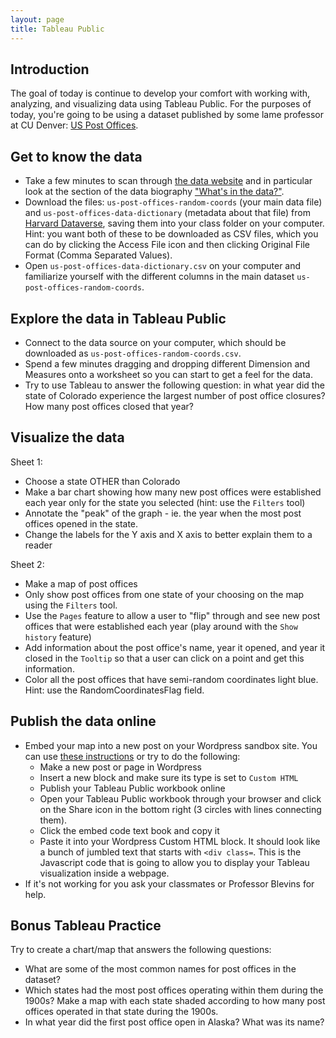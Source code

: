 ```yaml
---
layout: page
title: Tableau Public
---
```


## Introduction

The goal of today is continue to develop your comfort with working with, analyzing, and visualizing data using Tableau Public. For the purposes of today, you're going to be using a dataset published by some lame professor at CU Denver: [US Post Offices](https://cblevins.github.io/us-post-offices/).

## Get to know the data 

- Take a few minutes to scan through [the data website](https://cblevins.github.io/us-post-offices/) and in particular look at the section of the data biography ["What's in the data?"](https://cblevins.github.io/us-post-offices/data-biography/#whats-in-the-data:~:text=What%E2%80%99s%20in%20the%20data%3F).
- Download the files: `us-post-offices-random-coords` (your main data file) and `us-post-offices-data-dictionary` (metadata about that file) from [Harvard Dataverse](https://doi.org/10.7910/DVN/NUKCNA), saving them into your class folder on your computer. Hint: you want both of these to be downloaded as CSV files, which you can do by clicking the Access File icon and then clicking Original File Format (Comma Separated Values).
- Open `us-post-offices-data-dictionary.csv` on your computer and familiarize yourself with the different columns in the main dataset `us-post-offices-random-coords`. 

## Explore the data in Tableau Public

- Connect to the data source on your computer, which should be downloaded as `us-post-offices-random-coords.csv`.
- Spend a few minutes dragging and dropping different Dimension and Measures onto a worksheet so you can start to get a feel for the data.
- Try to use Tableau to answer the following question: in what year did the state of Colorado experience the largest number of post office closures? How many post offices closed that year?

## Visualize the data

Sheet 1:

- Choose a state OTHER than Colorado
- Make a bar chart showing how many new post offices were established each year only for the state you selected (hint: use the `Filters` tool)
- Annotate the "peak" of the graph - ie. the year when the most post offices opened in the state.
- Change the labels for the Y axis and X axis to better explain them to a reader

Sheet 2:

- Make a map of post offices
- Only show post offices from one state of your choosing on the map using the `Filters` tool.
- Use the `Pages` feature to allow a user to "flip" through and see new post offices that were established each year (play around with the `Show history` feature)
- Add information about the post office's name, year it opened, and year it closed in the `Tooltip` so that a user can click on a point and get this information.
- Color all the post offices that have semi-random coordinates light blue. Hint: use the RandomCoordinatesFlag field.


## Publish the data online

- Embed your map into a new post on your Wordpress sandbox site. You can use [these instructions](https://youtu.be/LVmpQ2c0fmg?t=269) or try to do the following:
  - Make a new post or page in Wordpress
  - Insert a new block and make sure its type is set to `Custom HTML`
  - Publish your Tableau Public workbook online
  - Open your Tableau Public workbook through your browser and click on the Share icon in the bottom right (3 circles with lines connecting them).
  - Click the embed code text book and copy it
  - Paste it into your Wordpress Custom HTML block. It should look like a bunch of jumbled text that starts with `<div class=`. This is the Javascript code that is going to allow you to display your Tableau visualization inside a webpage.
- If it's not working for you ask your classmates or Professor Blevins for help. 

## Bonus Tableau Practice

Try to create a chart/map that answers the following questions:

- What are some of the most common names for post offices in the dataset?
- Which states had the most post offices operating within them during the 1900s? Make a map with each state shaded according to how many post offices operated in that state during the 1900s.
- In what year did the first post office open in Alaska? What was its name?
